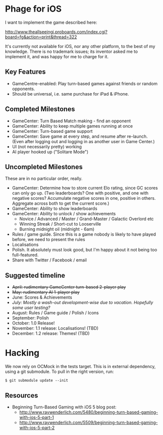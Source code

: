 Phage for iOS
=============

I want to implement the game described here:

http://www.theallseeingi.proboards.com/index.cgi?board=fg&action=print&thread=322

It's currently not available for iOS, nor any other platform, to the
best of my knowledge. There is no trademark issues; its inventor asked
me to implement it, and was happy for me to charge for it.

Key Features
------------

* GameCentre-enabled: Play turn-based games against friends or random opponents.
* Should be universal, i.e. same purchase for iPad & iPhone.

Completed Milestones
--------------------

* GameCenter: Turn Based Match making - find an opponent
* GameCenter: Ability to keep multiple games running at once
* GameCenter: Turn-based game support
* GameCenter: Save game at every step, and resume after re-launch. (Even after logging out and logging in as another user in Game Center.)
* UI (not necessarily pretty) working
* AI player hooked up ("Solitare Mode")

Uncompleted Milestones
----------------------

These are in no particular order, really.

* GameCenter: Determine how to store current Elo rating, since GC scores can only go up. (Two leaderboards? One with positive, and one with negative scores? Accumulate negative scores in one, positive in others. Aggregate across both to get the current score.)
* GameCenter: Ability to show leaderboards
* GameCenter: Ability to unlock / show achievements
  * Novice / Advanced / Master / Grand-Master / Galactic Overlord etc
  * Winning Streak / Short-cut to Looserville
  * Burning midnight oil (midnight - 6am)
* Rules / game guide. Since this is a game nobody is likely to have played before, we need to present the rules
* Localisations
* Polish. It absolutely must look good, but I'm happy about it not being too full-featured.
* Share with Twitter / Facebook / email

Suggested timeline
------------------

* <del>April: rudimentary GameCenter turn-based 2-player play</del>
* <del>May: rudimentary AI 1-player play</del>
* June: Scores & Achievements
* *July: Mostly a  wash-out development-wise due to vacation. Hopefully some user testing?*
* August: Rules / Game guide / Polish / Icons
* September: Polish
* October: 1.0 Release!
* November: 1.1 release: Localisations! (TBD)
* December: 1.2 release: Themes! (TBD)


Hacking
=======

We now rely on OCMock in the tests target. This is in external
dependency, using a git submodule. To pull in the right version, run:

    $ git submodule update --init

Resources
---------
* Beginning Turn-Based Gaming with iOS 5 blog post:
  * http://www.raywenderlich.com/5480/beginning-turn-based-gaming-with-ios-5-part-1
  * http://www.raywenderlich.com/5509/beginning-turn-based-gaming-with-ios-5-part-2

